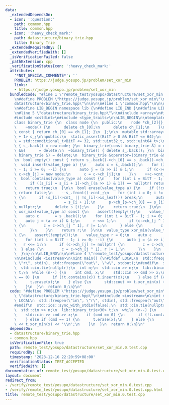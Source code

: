 ```yaml
---
data:
  _extendedDependsOn:
  - icon: ':question:'
    path: common.hpp
    title: common.hpp
  - icon: ':heavy_check_mark:'
    path: datastructure/binary_trie.hpp
    title: Binary Trie
  _extendedRequiredBy: []
  _extendedVerifiedWith: []
  _isVerificationFailed: false
  _pathExtension: cpp
  _verificationStatusIcon: ':heavy_check_mark:'
  attributes:
    '*NOT_SPECIAL_COMMENTS*': ''
    PROBLEM: https://judge.yosupo.jp/problem/set_xor_min
    links:
    - https://judge.yosupo.jp/problem/set_xor_min
  bundledCode: "#line 1 \"remote_test/yosupo/datastructure/set_xor_min.0.test.cpp\"\
    \n#define PROBLEM \"https://judge.yosupo.jp/problem/set_xor_min\"\n\n#line 1 \"\
    datastructure/binary_trie.hpp\"\n\n\n\n#line 1 \"common.hpp\"\n\n\n\n#define LIB_DEBUG\n\
    \n#define LIB_BEGIN namespace lib {\n#define LIB_END }\n#define LIB ::lib::\n\n\
    \n#line 5 \"datastructure/binary_trie.hpp\"\n\n#include <array>\n#include <cassert>\n\
    #include <cstdint>\n#include <type_traits>\n\nLIB_BEGIN\n\ntemplate <int BitT>\n\
    class binary_trie {\n  class node {\n  public:\n    node *ch_[2]{};\n    int cnt_{};\n\
    \    ~node() {\n      delete ch_[0];\n      delete ch_[1];\n    }\n    bool is_leaf()\
    \ const { return ch_[0] == ch_[1]; }\n  };\n\n  mutable std::array<node *, BitT\
    \ + 1> s_;\n\npublic:\n  static_assert(BitT > 0 && BitT <= 64);\n  using value_type\
    \ = std::conditional_t<BitT <= 32, std::uint32_t, std::uint64_t>;\n\n  binary_trie()\
    \ { s_.back() = new node; }\n  binary_trie(const binary_trie &) = delete;\n  binary_trie(binary_trie\
    \ &&)      = delete;\n  ~binary_trie() { delete s_.back(); }\n  binary_trie &operator=(const\
    \ binary_trie &) = delete;\n  binary_trie &operator=(binary_trie &&)      = delete;\n\
    \n  bool empty() const { return s_.back()->ch_[0] == s_.back()->ch_[1]; }\n\n\
    \  void insert(value_type a) {\n    auto c = s_.back();\n    for (int i = BitT\
    \ - 1; i >= 0; --i) {\n      auto j = (a >> i) & 1;\n      if (c->ch_[j] == nullptr)\
    \ c->ch_[j] = new node;\n      c = c->ch_[j];\n    }\n    ++c->cnt_;\n  }\n\n\
    \  bool contains(value_type a) const {\n    for (int i = BitT - 1; i >= 0; --i)\n\
    \      if ((s_[i] = s_[i + 1]->ch_[(a >> i) & 1]) == nullptr) return false;\n\
    \    return true;\n  }\n\n  bool erase(value_type a) {\n    if (!contains(a))\
    \ return false;\n    --s_.front()->cnt_;\n    for (int i = 0; i != BitT; ++i)\
    \ {\n      if (s_[i]->cnt_ || !s_[i]->is_leaf()) break;\n      auto p        \
    \                     = s_[i + 1];\n      p->ch_[p->ch_[0] == s_[i] ? 0 : 1] =\
    \ nullptr;\n      delete s_[i];\n    }\n    return true;\n  }\n\n  value_type\
    \ xor_max(value_type a) const {\n    assert(!empty());\n    value_type r = 0;\n\
    \    auto c       = s_.back();\n    for (int i = BitT - 1; i >= 0; --i) {\n  \
    \    auto j = (a >> i) & 1;\n      r <<= 1;\n      if (c->ch_[j ^ 1] != nullptr)\
    \ {\n        c = c->ch_[j ^ 1], r |= 1;\n      } else {\n        c = c->ch_[j];\n\
    \      }\n    }\n    return r;\n  }\n\n  value_type xor_min(value_type a) const\
    \ {\n    assert(!empty());\n    value_type r = 0;\n    auto c       = s_.back();\n\
    \    for (int i = BitT - 1; i >= 0; --i) {\n      auto j = (a >> i) & 1;\n   \
    \   r <<= 1;\n      if (c->ch_[j] != nullptr) {\n        c = c->ch_[j];\n    \
    \  } else {\n        c = c->ch_[j ^ 1], r |= 1;\n      }\n    }\n    return r;\n\
    \  }\n};\n\nLIB_END\n\n\n#line 4 \"remote_test/yosupo/datastructure/set_xor_min.0.test.cpp\"\
    \n\n#include <iostream>\n\nint main() {\n#ifdef LOCAL\n  std::freopen(\"in\",\
    \ \"r\", stdin), std::freopen(\"out\", \"w\", stdout);\n#endif\n  std::ios::sync_with_stdio(false);\n\
    \  std::cin.tie(nullptr);\n  int n;\n  std::cin >> n;\n  lib::binary_trie<30>\
    \ t;\n  while (n--) {\n    int cmd, x;\n    std::cin >> cmd >> x;\n    if (cmd\
    \ == 0) {\n      if (!t.contains(x)) t.insert(x);\n    } else if (cmd == 1) {\n\
    \      t.erase(x);\n    } else {\n      std::cout << t.xor_min(x) << '\\n';\n\
    \    }\n  }\n  return 0;\n}\n"
  code: "#define PROBLEM \"https://judge.yosupo.jp/problem/set_xor_min\"\n\n#include\
    \ \"datastructure/binary_trie.hpp\"\n\n#include <iostream>\n\nint main() {\n#ifdef\
    \ LOCAL\n  std::freopen(\"in\", \"r\", stdin), std::freopen(\"out\", \"w\", stdout);\n\
    #endif\n  std::ios::sync_with_stdio(false);\n  std::cin.tie(nullptr);\n  int n;\n\
    \  std::cin >> n;\n  lib::binary_trie<30> t;\n  while (n--) {\n    int cmd, x;\n\
    \    std::cin >> cmd >> x;\n    if (cmd == 0) {\n      if (!t.contains(x)) t.insert(x);\n\
    \    } else if (cmd == 1) {\n      t.erase(x);\n    } else {\n      std::cout\
    \ << t.xor_min(x) << '\\n';\n    }\n  }\n  return 0;\n}\n"
  dependsOn:
  - datastructure/binary_trie.hpp
  - common.hpp
  isVerificationFile: true
  path: remote_test/yosupo/datastructure/set_xor_min.0.test.cpp
  requiredBy: []
  timestamp: '2023-12-16 22:20:59+08:00'
  verificationStatus: TEST_ACCEPTED
  verifiedWith: []
documentation_of: remote_test/yosupo/datastructure/set_xor_min.0.test.cpp
layout: document
redirect_from:
- /verify/remote_test/yosupo/datastructure/set_xor_min.0.test.cpp
- /verify/remote_test/yosupo/datastructure/set_xor_min.0.test.cpp.html
title: remote_test/yosupo/datastructure/set_xor_min.0.test.cpp
---
```

